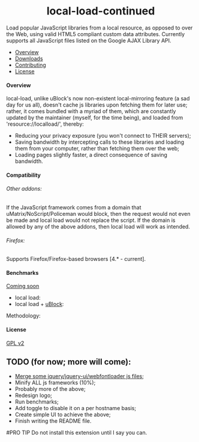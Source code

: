 <h1 align="center">local-load-continued</h1>

Load popular JavaScript libraries from a local resource, as opposed to over the Web, using valid HTML5 compliant custom data attributes. Currently supports all JavaScript files listed on the Google AJAX Library API.

* [Overview](#overview)
* [Downloads](#downloads)
* [Contributing](#contributing)
* [License](#license)

#### Overview
local-load, unlike uBlock's now non-existent local-mirroring feature (a sad day for us all), doesn't cache js libraries upon fetching them for later use; rather, it comes bundled with a myriad of them, which are constantly updated by the maintainer (myself, for the time being), and loaded from 'resource://localload/', thereby:
* Reducing your privacy exposure (you won't connect to THEIR servers);
* Saving bandwidth by intercepting calls to these libraries and loading them from your computer, rather than fetching them over the web;
* Loading pages slightly faster, a direct consequence of saving bandwidth.

#### Compatibility
###### Other addons:
If the JavaScript framework comes from a domain that uMatrix/NoScript/Policeman would block, then the request would not even be made and local load would not replace the script. If the domain is allowed by any of the above addons, then local load will work as intended.
###### Firefox:
Supports Firefox/Firefox-based browsers [4.* - current].

#### Benchmarks
[Coming soon](https://github.com/gorhill/uBlock/wiki/Reference-benchmark)

* local load:
* local load + [uBlock](https://github.com/gorhill/uBlock):

Methodology:

#### License
[GPL v2](https://github.com/CrisBRM/local-load/blob/master/README.md)




## TODO (for now; more will come):
* [Merge some jquery/jquery-ui/webfontloader js files](https://github.com/dfsq/compressJS.sh);
* Minify ALL js frameworks (10%);
* Probably more of the above;
* Redesign logo;
* Run benchmarks;
* Add toggle to disable it on a per hostname basis;
* Create simple UI to achieve the above;
* Finish writing the README file.

#PRO TIP 
Do not install this extension until I say you can.
